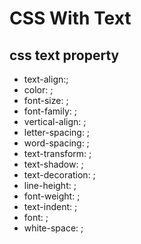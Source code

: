 # CSS With Text

## css text property

- text-align:;
- color: ;
- font-size: ;
- font-family: ;
- vertical-align: ;
- letter-spacing: ;
- word-spacing: ;
- text-transform: ;
- text-shadow: ;
- text-decoration: ;
- line-height: ;
- font-weight: ;
- text-indent: ;
- font: ;
- white-space: ;
